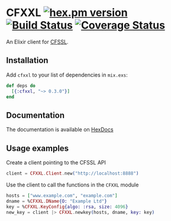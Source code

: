 CFXXL [![hex.pm version](https://img.shields.io/hexpm/v/cfxxl.svg)](https://hex.pm/packages/cfxxl) [![Build Status](https://travis-ci.org/ispirata/cfxxl.svg?branch=master)](https://travis-ci.org/ispirata/cfxxl) [![Coverage Status](https://coveralls.io/repos/github/ispirata/cfxxl/badge.svg)](https://coveralls.io/github/ispirata/cfxxl)
============

An Elixir client for [CFSSL](https://github.com/cloudflare/cfssl).

## Installation

Add `cfxxl` to your list of dependencies in `mix.exs`:

```elixir
def deps do
  [{:cfxxl, "~> 0.3.0"}]
end
```

## Documentation

The documentation is available on [HexDocs](https://hexdocs.pm/cfxxl/0.1.0/CFXXL.html)

## Usage examples

Create a client pointing to the CFSSL API

```elixir
client = CFXXL.Client.new("http://localhost:8888")
```

Use the client to call the functions in the `CFXXL` module

```elixir
hosts = ["www.example.com", "example.com"]
dname = %CFXXL.DName{O: "Example Ltd"}
key = %CFXXL.KeyConfig{algo: :rsa, size: 4096}
new_key = client |> CFXXL.newkey(hosts, dname, key: key)
```

